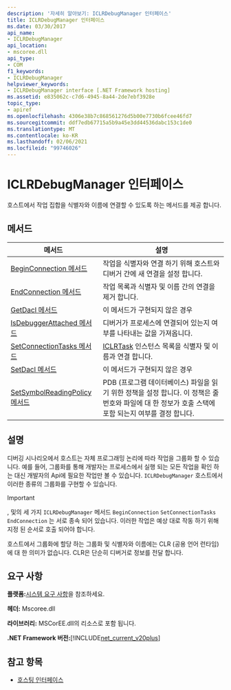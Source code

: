 ```yaml
---
description: '자세히 알아보기: ICLRDebugManager 인터페이스'
title: ICLRDebugManager 인터페이스
ms.date: 03/30/2017
api_name:
- ICLRDebugManager
api_location:
- mscoree.dll
api_type:
- COM
f1_keywords:
- ICLRDebugManager
helpviewer_keywords:
- ICLRDebugManager interface [.NET Framework hosting]
ms.assetid: e835062c-c7d6-4945-8a44-2de7ebf3928e
topic_type:
- apiref
ms.openlocfilehash: 4306e38b7c868561276d5b00e7730b6fcee46fd7
ms.sourcegitcommit: ddf7edb67715a5b9a45e3dd44536dabc153c1de0
ms.translationtype: MT
ms.contentlocale: ko-KR
ms.lasthandoff: 02/06/2021
ms.locfileid: "99746026"
---
```

# <a name="iclrdebugmanager-interface"></a>ICLRDebugManager 인터페이스

호스트에서 작업 집합을 식별자와 이름에 연결할 수 있도록 하는 메서드를 제공 합니다.  
  
## <a name="methods"></a>메서드  
  
|메서드|설명|  
|------------|-----------------|  
|[BeginConnection 메서드](iclrdebugmanager-beginconnection-method.md)|작업을 식별자와 연결 하기 위해 호스트와 디버거 간에 새 연결을 설정 합니다.|  
|[EndConnection 메서드](iclrdebugmanager-endconnection-method.md)|작업 목록과 식별자 및 이름 간의 연결을 제거 합니다.|  
|[GetDacl 메서드](iclrdebugmanager-getdacl-method.md)|이 메서드가 구현되지 않은 경우|  
|[IsDebuggerAttached 메서드](iclrdebugmanager-isdebuggerattached-method.md)|디버거가 프로세스에 연결되어 있는지 여부를 나타내는 값을 가져옵니다.|  
|[SetConnectionTasks 메서드](iclrdebugmanager-setconnectiontasks-method.md)|[ICLRTask](iclrtask-interface.md) 인스턴스 목록을 식별자 및 이름과 연결 합니다.|  
|[SetDacl 메서드](iclrdebugmanager-setdacl-method.md)|이 메서드가 구현되지 않은 경우|  
|[SetSymbolReadingPolicy 메서드](iclrdebugmanager-setsymbolreadingpolicy-method.md)|PDB (프로그램 데이터베이스) 파일을 읽기 위한 정책을 설정 합니다. 이 정책은 줄 번호와 파일에 대 한 정보가 호출 스택에 포함 되는지 여부를 결정 합니다.|  
  
## <a name="remarks"></a>설명  

 디버깅 시나리오에서 호스트는 자체 프로그래밍 논리에 따라 작업을 그룹화 할 수 있습니다. 예를 들어, 그룹화를 통해 개발자는 프로세스에서 실행 되는 모든 작업을 확인 하는 대신 개발자의 Api에 필요한 작업만 볼 수 있습니다. `ICLRDebugManager` 호스트에서 이러한 종류의 그룹화를 구현할 수 있습니다.  
  
> [!IMPORTANT]
> , 및의 세 가지 `ICLRDebugManager` 메서드 `BeginConnection` `SetConnectionTasks` `EndConnection` 는 서로 종속 되어 있습니다. 이러한 작업은 예상 대로 작동 하기 위해 지정 된 순서로 호출 되어야 합니다.  
  
 호스트에서 그룹화에 할당 하는 그룹화 및 식별자와 이름에는 CLR (공용 언어 런타임)에 대 한 의미가 없습니다. CLR은 단순히 디버거로 정보를 전달 합니다.  
  
## <a name="requirements"></a>요구 사항  

 **플랫폼:**[시스템 요구 사항](../../get-started/system-requirements.md)을 참조하세요.  
  
 **헤더:** Mscoree.dll  
  
 **라이브러리:** MSCorEE.dll의 리소스로 포함 됩니다.  
  
 **.NET Framework 버전:**[!INCLUDE[net_current_v20plus](../../../../includes/net-current-v20plus-md.md)]  
  
## <a name="see-also"></a>참고 항목

- [호스팅 인터페이스](hosting-interfaces.md)

